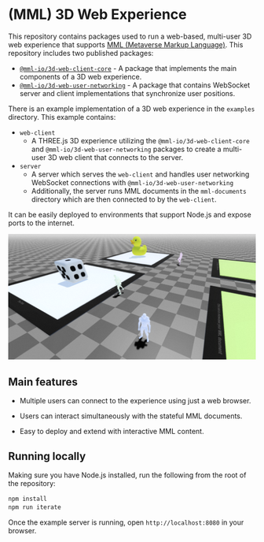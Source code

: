 # (MML) 3D Web Experience

This repository contains packages used to run a web-based, multi-user 3D web experience that supports 
[MML (Metaverse Markup Language)](https://mml.io/). This repository includes two published packages:

* [`@mml-io/3d-web-client-core`](./packages/3d-web-client-core) - A package that implements the main components of a 3D web experience.
* [`@mml-io/3d-web-user-networking`](./packages/3d-web-user-networking) - A package that contains WebSocket server and client implementations that synchronize user positions.

There is an example implementation of a 3D web experience in the `examples` directory. This example contains:

* `web-client`
  * A THREE.js 3D experience utilizing the `@mml-io/3d-web-client-core` and `@mml-io/3d-web-user-networking` packages to create a multi-user 3D web client that connects to the server.
* `server`
  * A server which serves the `web-client` and handles user networking WebSocket connections with `@mml-io/3d-web-user-networking` 
  * Additionally, the server runs MML documents in the `mml-documents` directory which are then connected to by the `web-client`.

It can be easily deployed to environments that support Node.js and expose ports to the internet.

<img src="./Playground.png">

## Main features

- Multiple users can connect to the experience using just a web browser.

- Users can interact simultaneously with the stateful MML documents.

- Easy to deploy and extend with interactive MML content.

## Running locally

Making sure you have Node.js installed, run the following from the root of the repository:

```bash
npm install
npm run iterate
```

Once the example server is running, open `http://localhost:8080` in your browser.
